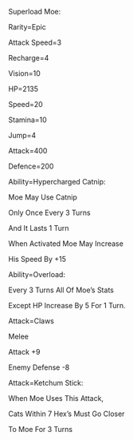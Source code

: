 Superload Moe:

Rarity=Epic

Attack Speed=3

Recharge=4

Vision=10

HP=2135

Speed=20

Stamina=10

Jump=4

Attack=400

Defence=200

Ability=Hypercharged Catnip:

Moe May Use Catnip

Only Once Every 3 Turns

And It Lasts 1 Turn

When Activated Moe May Increase 

His Speed By +15

Ability=Overload:

Every 3 Turns All Of Moe’s Stats

Except HP Increase By 5 For 1 Turn.

Attack=Claws

Melee

Attack +9

Enemy Defense -8

Attack=Ketchum Stick:

When Moe Uses This Attack,

Cats Within 7 Hex’s Must Go Closer

To Moe For 3 Turns
